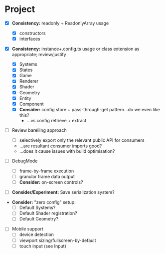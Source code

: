 # Project

- [x] **Consistency:** readonly + ReadonlyArray usage
    - [x] constructors
    - [x] interfaces

- [x] **Consistency:** instance+.config.ts usage or class extension as appropriate; review/justify
    - [x] Systems
    - [x] States
    - [x] Game
    - [x] Renderer
    - [x] Shader
    - [x] Geometry
    - [x] Entity
    - [x] Component
    - [x] **Consider:** config store + pass-through-get pattern...do we even like this?
        - ...vs config retrieve + extract

- [ ] Review barelling approach
    - [ ] selectively export only the relevant public API for consumers
    - ...are resultant consumer imports good?
    - ...does it cause issues with build optimisation?

- [ ] DebugMode
    - [ ] frame-by-frame execution
    - [ ] granular frame data output
    - [ ] **Consider:** on-screen controls?

- [ ] **Consider/Experiment:** Save serialization system?

- **Consider:** "zero config" setup:
    - [ ] Default Systems?
    - [ ] Default Shader registration?
    - [ ] Default Geometry?

- [ ] Mobile support
    - [ ] device detection
    - [ ] viewport sizing/fullscreen-by-default
    - [ ] touch input (see Input)
